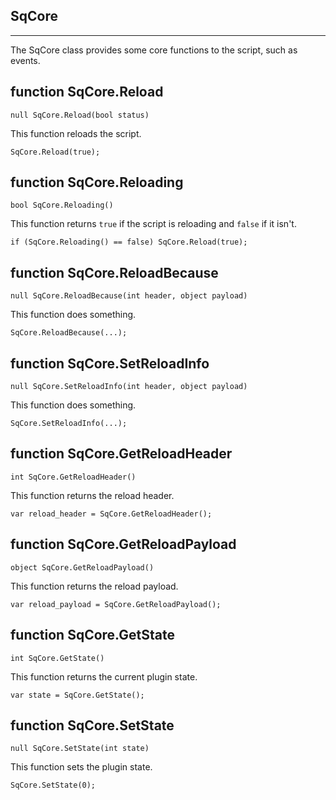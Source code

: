 ## SqCore

---
The SqCore class provides some core functions to the script, such as events.

## function SqCore.Reload
`null SqCore.Reload(bool status)`

This function reloads the script.

    SqCore.Reload(true);

## function SqCore.Reloading
`bool SqCore.Reloading()`

This function returns `true` if the script is reloading and `false` if it isn't.

    if (SqCore.Reloading() == false) SqCore.Reload(true);

## function SqCore.ReloadBecause
`null SqCore.ReloadBecause(int header, object payload)`

This function does something.

    SqCore.ReloadBecause(...);

## function SqCore.SetReloadInfo
`null SqCore.SetReloadInfo(int header, object payload)`

This function does something.

    SqCore.SetReloadInfo(...);
    
## function SqCore.GetReloadHeader
`int SqCore.GetReloadHeader()`

This function returns the reload header.

    var reload_header = SqCore.GetReloadHeader();

## function SqCore.GetReloadPayload
`object SqCore.GetReloadPayload()`

This function returns the reload payload.

    var reload_payload = SqCore.GetReloadPayload();

## function SqCore.GetState
`int SqCore.GetState()`

This function returns the current plugin state.

    var state = SqCore.GetState();

## function SqCore.SetState
`null SqCore.SetState(int state)`

This function sets the plugin state.

    SqCore.SetState(0);

